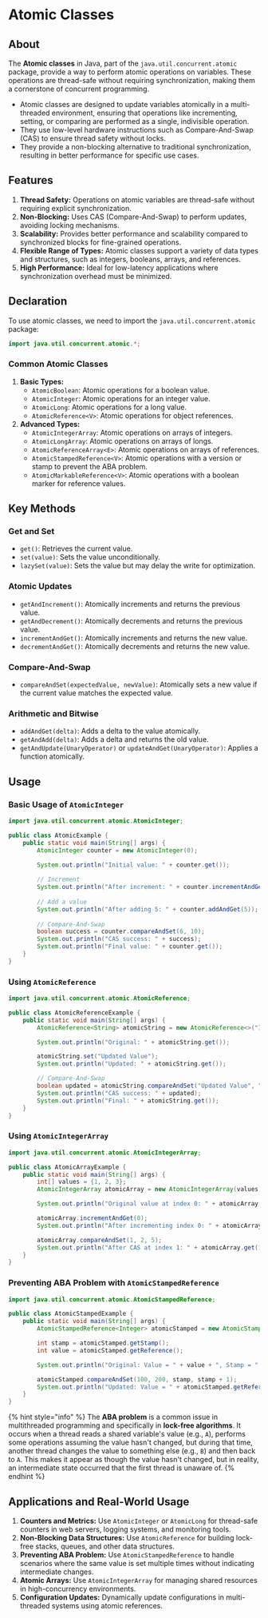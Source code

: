 # Atomic Classes

## About

The **Atomic classes** in Java, part of the `java.util.concurrent.atomic` package, provide a way to perform atomic operations on variables. These operations are thread-safe without requiring synchronization, making them a cornerstone of concurrent programming.

* Atomic classes are designed to update variables atomically in a multi-threaded environment, ensuring that operations like incrementing, setting, or comparing are performed as a single, indivisible operation.
* They use low-level hardware instructions such as Compare-And-Swap (CAS) to ensure thread safety without locks.
* They provide a non-blocking alternative to traditional synchronization, resulting in better performance for specific use cases.

## **Features**

1. **Thread Safety:** Operations on atomic variables are thread-safe without requiring explicit synchronization.
2. **Non-Blocking:** Uses CAS (Compare-And-Swap) to perform updates, avoiding locking mechanisms.
3. **Scalability:** Provides better performance and scalability compared to synchronized blocks for fine-grained operations.
4. **Flexible Range of Types:** Atomic classes support a variety of data types and structures, such as integers, booleans, arrays, and references.
5. **High Performance:** Ideal for low-latency applications where synchronization overhead must be minimized.

## **Declaration**

To use atomic classes, we need to import the `java.util.concurrent.atomic` package:

```java
import java.util.concurrent.atomic.*;
```

### **Common Atomic Classes**

1. **Basic Types:**
   * `AtomicBoolean`: Atomic operations for a boolean value.
   * `AtomicInteger`: Atomic operations for an integer value.
   * `AtomicLong`: Atomic operations for a long value.
   * `AtomicReference<V>`: Atomic operations for object references.
2. **Advanced Types:**
   * `AtomicIntegerArray`: Atomic operations on arrays of integers.
   * `AtomicLongArray`: Atomic operations on arrays of longs.
   * `AtomicReferenceArray<E>`: Atomic operations on arrays of references.
   * `AtomicStampedReference<V>`: Atomic operations with a version or stamp to prevent the ABA problem.
   * `AtomicMarkableReference<V>`: Atomic operations with a boolean marker for reference values.

## **Key Methods**

### **Get and Set**

* `get()`: Retrieves the current value.
* `set(value)`: Sets the value unconditionally.
* `lazySet(value)`: Sets the value but may delay the write for optimization.

### **Atomic Updates**

* `getAndIncrement()`: Atomically increments and returns the previous value.
* `getAndDecrement()`: Atomically decrements and returns the previous value.
* `incrementAndGet()`: Atomically increments and returns the new value.
* `decrementAndGet()`: Atomically decrements and returns the new value.

### **Compare-And-Swap**

* `compareAndSet(expectedValue, newValue)`: Atomically sets a new value if the current value matches the expected value.

### **Arithmetic and Bitwise**

* `addAndGet(delta)`: Adds a delta to the value atomically.
* `getAndAdd(delta)`: Adds a delta and returns the old value.
* `getAndUpdate(UnaryOperator)` or `updateAndGet(UnaryOperator)`: Applies a function atomically.

## **Usage**

### **Basic Usage of `AtomicInteger`**

```java
import java.util.concurrent.atomic.AtomicInteger;

public class AtomicExample {
    public static void main(String[] args) {
        AtomicInteger counter = new AtomicInteger(0);

        System.out.println("Initial value: " + counter.get());
        
        // Increment
        System.out.println("After increment: " + counter.incrementAndGet());
        
        // Add a value
        System.out.println("After adding 5: " + counter.addAndGet(5));
        
        // Compare-And-Swap
        boolean success = counter.compareAndSet(6, 10);
        System.out.println("CAS success: " + success);
        System.out.println("Final value: " + counter.get());
    }
}
```

### **Using `AtomicReference`**

```java
import java.util.concurrent.atomic.AtomicReference;

public class AtomicReferenceExample {
    public static void main(String[] args) {
        AtomicReference<String> atomicString = new AtomicReference<>("Initial Value");

        System.out.println("Original: " + atomicString.get());

        atomicString.set("Updated Value");
        System.out.println("Updated: " + atomicString.get());

        // Compare-And-Swap
        boolean updated = atomicString.compareAndSet("Updated Value", "Final Value");
        System.out.println("CAS success: " + updated);
        System.out.println("Final: " + atomicString.get());
    }
}
```

### **Using `AtomicIntegerArray`**

```java
import java.util.concurrent.atomic.AtomicIntegerArray;

public class AtomicArrayExample {
    public static void main(String[] args) {
        int[] values = {1, 2, 3};
        AtomicIntegerArray atomicArray = new AtomicIntegerArray(values);

        System.out.println("Original value at index 0: " + atomicArray.get(0));

        atomicArray.incrementAndGet(0);
        System.out.println("After incrementing index 0: " + atomicArray.get(0));

        atomicArray.compareAndSet(1, 2, 5);
        System.out.println("After CAS at index 1: " + atomicArray.get(1));
    }
}
```

### **Preventing ABA Problem with `AtomicStampedReference`**

```java
import java.util.concurrent.atomic.AtomicStampedReference;

public class AtomicStampedExample {
    public static void main(String[] args) {
        AtomicStampedReference<Integer> atomicStamped = new AtomicStampedReference<>(100, 1);

        int stamp = atomicStamped.getStamp();
        int value = atomicStamped.getReference();

        System.out.println("Original: Value = " + value + ", Stamp = " + stamp);

        atomicStamped.compareAndSet(100, 200, stamp, stamp + 1);
        System.out.println("Updated: Value = " + atomicStamped.getReference() + ", Stamp = " + atomicStamped.getStamp());
    }
}
```

{% hint style="info" %}
The **ABA problem** is a common issue in multithreaded programming and specifically in **lock-free algorithms**. It occurs when a thread reads a shared variable's value (e.g., `A`), performs some operations assuming the value hasn't changed, but during that time, another thread changes the value to something else (e.g., `B`) and then back to `A`. This makes it appear as though the value hasn't changed, but in reality, an intermediate state occurred that the first thread is unaware of.
{% endhint %}

## **Applications and Real-World Usage**

1. **Counters and Metrics:** Use `AtomicInteger` or `AtomicLong` for thread-safe counters in web servers, logging systems, and monitoring tools.
2. **Non-Blocking Data Structures:** Use `AtomicReference` for building lock-free stacks, queues, and other data structures.
3. **Preventing ABA Problem:** Use `AtomicStampedReference` to handle scenarios where the same value is set multiple times without indicating intermediate changes.
4. **Atomic Arrays:** Use `AtomicIntegerArray` for managing shared resources in high-concurrency environments.
5. **Configuration Updates:** Dynamically update configurations in multi-threaded systems using atomic references.
